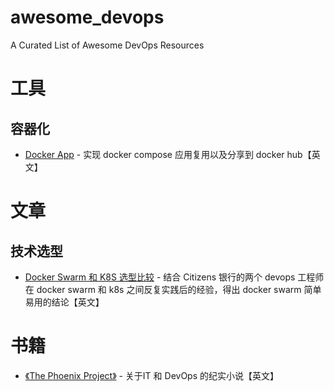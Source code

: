 # awesome_devops
A Curated List of Awesome DevOps Resources

# 工具
## 容器化
* [Docker App](https://github.com/docker/app) - 实现 docker compose 应用复用以及分享到 docker hub【英文】

# 文章
## 技术选型
* [Docker Swarm 和 K8S 选型比较](https://medium.com/opstalk/an-update-on-docker-swarm-vs-kubernetes-788a159b150e) - 结合 Citizens 银行的两个 devops 工程师在 docker swarm 和 k8s 之间反复实践后的经验，得出 docker swarm 简单易用的结论【英文】

# 书籍
* [《The Phoenix Project》](https://www.amazon.com/Phoenix-Project-DevOps-Helping-Business/dp/0988262592) - 关于IT 和 DevOps 的纪实小说【英文】
